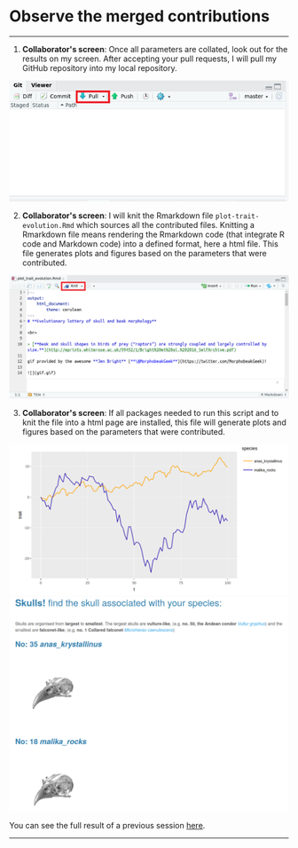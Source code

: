 # Observe the merged contributions

***

1. **Collaborator's screen**: Once all parameters are collated, look out for the results on my screen. After accepting your pull requests, I will pull my GitHub repository into my local repository. 

![](./assets/pull.png)

2. **Collaborator's screen**: I will knit the Rmarkdown file `plot-trait-evolution.Rmd` which sources all the contributed files. Knitting a Rmarkdown file means rendering the Rmarkdown code (that integrate R code and Markdown code) into a defined format, here a html file. This file generates plots and figures based on the parameters that were contributed.  

![](./assets/knit.png)

3. **Collaborator's screen**: If all packages needed to run this script and to knit the file into a html page are installed, this file will generate plots and figures based on the parameters that were contributed.

![](./assets/plot.png)
![](./assets/skulls.png)

You can see the full result of a previous session [here](https://rpubs.com/annakrystalli/278074).

***